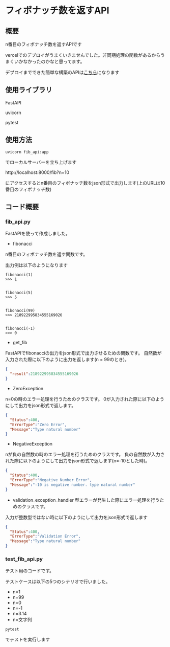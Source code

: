 # フィボナッチ数を返すAPI

## 概要
n番目のフィボナッチ数を返すAPIです

vercelでのデプロイがうまくいきませんでした。非同期処理の関数があるからうまくいかなかったのかなと思ってます。

デプロイまでできた簡単な構築のAPIは[こちら][link-1]になります

[link-1]: https://github.com/KoMaTop10/fib_API_test

## 使用ライブラリ

FastAPI

uvicorn

pytest

## 使用方法

`uvicorn fib_api:app` 

でローカルサーバーを立ち上げます

http://localhost:8000/fib?n=10

にアクセスするとn番目のフィボナッチ数をjson形式で出力します(上のURLは10番目のフィボナッチ数)

## コード概要

### fib_api.py

FastAPIを使って作成しました。

- fibonacci

n番目のフィボナッチ数を返す関数です。

出力例は以下のようになります
  
```
fibonacci(1)
>>> 1


fibonacci(5)
>>> 5


fibonacci(99)
>>> 218922995834555169026


fibonacci(-1)
>>> 0
```

- get_fib

FastAPIでfibonacciの出力をjson形式で出力させるための関数です。
自然数が入力された際に以下のように出力を返します(n = 99のとき)。

```json
{
  "result":218922995834555169026
}
```


- ZeroException

n=0の時のエラー処理を行うためのクラスです。
0が入力された際に以下のようにして出力をjson形式で返します。

```json
{
  "Status":400,
  "ErrorType":"Zero Error",
  "Message":"Type natural number"
}
```

- NegativeException

nが負の自然数の時のエラー処理を行うためのクラスです。
負の自然数が入力された際に以下のようにして出力をjson形式で返します(n=-10とした時)。

```json
{
  "Status":400,
  "ErrorType":"Negative Number Error",
  "Message":"-10 is negative number. type natural number"
}
```


- validation_exception_handler
型エラーが発生した際にエラー処理を行うためのクラスです。

入力が整数型ではない時に以下のようにして出力をjson形式で返します

```json
{
  "Status":400,
  "ErrorType":"Validation Error",
  "Message":"Type natural number"
}
```

### test_fib_api.py
テスト用のコードです。

テストケースは以下の5つのシナリオで行いました。

- n=1
- n=99
- n=0
- n=-1
- n=3.14
- n=文字列

`pytest`

でテストを実行します

